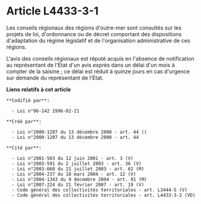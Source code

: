 # Article L4433-3-1

Les conseils régionaux des régions d'outre-mer sont consultés sur les projets de loi, d'ordonnance ou de décret comportant
des dispositions d'adaptation du régime législatif et de l'organisation administrative de ces régions.

L'avis des conseils régionaux est réputé acquis en l'absence de notification au représentant de l'Etat d'un avis exprès dans
un délai d'un mois à compter de la saisine ; ce délai est réduit à quinze jours en cas d'urgence sur demande du représentant
de l'Etat.

**Liens relatifs à cet article**

	**Codifié par**:

	  - Loi n°96-142 1996-02-21

	**Créé par**:

	  - Loi n°2000-1207 du 13 décembre 2000 - art. 44 ()
	  - Loi n°2000-1207 du 13 décembre 2000 - art. 44

	**Cité par**:

	  - Loi n°2001-503 du 12 juin 2001 - art. 3 (V)
	  - Loi n°2003-591 du 2 juillet 2003 - art. 36 (V)
	  - Loi n°2003-660 du 21 juillet 2003 - art. 62 (M)
	  - Loi n°2004-237 du 18 mars 2004 - art. 12 (V)
	  - Loi n°2004-1343 du 9 décembre 2004 - art. 91 (M)
	  - Loi n°2007-224 du 21 février 2007 - art. 19 (V)
	  - Code général des collectivités territoriales - art. L3444-5 (V)
	  - Code général des collectivités territoriales - art. L4433-3-2 (VD)
